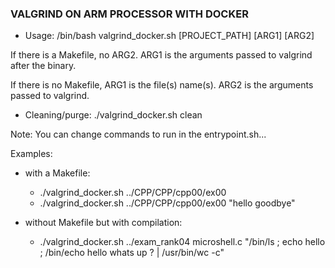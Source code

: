 ### VALGRIND ON ARM PROCESSOR WITH DOCKER


- Usage:
/bin/bash valgrind_docker.sh [PROJECT_PATH] [ARG1] [ARG2]

If there is a Makefile, no ARG2. ARG1 is the arguments passed to valgrind after the binary.

If there is no Makefile, ARG1 is the file(s) name(s). ARG2 is the arguments passed to valgrind.


- Cleaning/purge:
./valgrind_docker.sh clean


Note: You can change commands to run in the entrypoint.sh...


Examples:
- with a Makefile:
	- ./valgrind_docker.sh ../CPP/CPP/cpp00/ex00
	- ./valgrind_docker.sh ../CPP/CPP/cpp00/ex00 "hello goodbye"

- without Makefile but with compilation:
	- ./valgrind_docker.sh ../exam_rank04 microshell.c "/bin/ls ; echo hello ; /bin/echo hello whats up ? | /usr/bin/wc -c"
